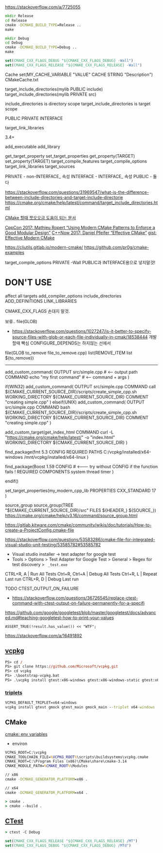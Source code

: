 https://stackoverflow.com/a/7725055

``` cmd
mkdir Release
cd Release
cmake -DCMAKE_BUILD_TYPE=Release ..
make
```

``` cmd
mkdir Debug
cd Debug
cmake -DCMAKE_BUILD_TYPE=Debug ..
make
```

``` cmake
set(CMAKE_CXX_FLAGS_DEBUG "${CMAKE_CXX_FLAGS_DEBUG} -Wall")
set(CMAKE_CXX_FLAGS_RELEASE "${CMAKE_CXX_FLAGS_RELEASE} -Wall")
```


Cache
set(MY_CACHE_VARIABLE "VALUE" CACHE STRING "Description")
CMakeCache.txt


target_include_directories(mylib PUBLIC include)
target_include_directories(mylib PRIVATE src)


include_directories is directory scope
target_include_directories is target scope

PUBLIC
PRIVATE
INTERFACE


target_link_libraries 

3.4+


add_executable
add_library

get_target_property
set_target_properties
get_property(TARGET)
set_property(TARGET)
target_compile_features
target_compile_options
target_link_libraries
target_sources

PRIVATE - non-INTERFACE_ 속성
INTERFACE - INTERFACE_ 속성
PUBLIC - 둘다


https://stackoverflow.com/questions/31969547/what-is-the-difference-between-include-directories-and-target-include-directorie
https://cmake.org/cmake/help/latest/command/target_include_directories.html

[CMake 할때 쪼오오금 도움이 되는 문서](https://gist.github.com/luncliff/6e2d4eb7ca29a0afd5b592f72b80cb5c)


[CppCon 2017: Mathieu Ropert “Using Modern CMake Patterns to Enforce a Good Modular Design”](https://www.youtube.com/watch?v=eC9-iRN2b04)
[C++Now 2017: Daniel Pfeifer “Effective CMake”](https://www.youtube.com/watch?v=bsXLMQ6WgIk)
[gist: Effective Modern CMake](https://gist.github.com/mbinna/c61dbb39bca0e4fb7d1f73b0d66a4fd1)

https://cliutils.gitlab.io/modern-cmake/
https://github.com/pr0g/cmake-examples


target_compile_options PRIVATE -Wall
PUBLIC과 INTERFACE용으로 넣지말것!

# DON'T USE
affect all targets
add_compiler_options
include_directories
ADD_DEFINITIONS
LINK_LIBRARIES

CMAKE_CXX_FLAGS 손대지 말것.

보류.. file(GLOB)
- https://stackoverflow.com/questions/1027247/is-it-better-to-specify-source-files-with-glob-or-each-file-individually-in-cmak/18538444
개발할때 빡심
CONFIGURE_DEPENDS는 하지않는 선에서


file(GLOB to_remove file_to_remove.cpp)
list(REMOVE_ITEM list ${to_remove})



-----------------

add_custom_command( 
    OUTPUT      src/simple.cpp              # <-- output path
    COMMAND     echo    "my first command"  # <-- command + args
)


if(WIN32)
    add_custom_command(
        OUTPUT      src/simple.cpp
        COMMAND     call ${CMAKE_CURRENT_SOURCE_DIR}/scripts/create_simple_cpp.sh 
		WORKING_DIRECTORY ${CMAKE_CURRENT_SOURCE_DIR}
        COMMENT     "creating simple.cpp"
    )
elseif(UNIX)
    add_custom_command(
        OUTPUT      src/simple.cpp
        COMMAND     bash ${CMAKE_CURRENT_SOURCE_DIR}/scripts/create_simple_cpp.sh 
		WORKING_DIRECTORY ${CMAKE_CURRENT_SOURCE_DIR}
        COMMENT     "creating simple.cpp"
    )
	
add_custom_target(get_index_html
    COMMAND curl -L "https://cmake.org/cmake/help/latest/" 
                -o "index.html"
    WORKING_DIRECTORY ${CMAKE_CURRENT_SOURCE_DIR}
)



find_package(fmt  5.3
CONFIG 
    REQUIRED
    PATHS       C:/vcpkg/installed/x64-windows
                /mnt/vcpkg/installed/x64-linux
)


find_package(Boost  1.59
CONFIG                      # <--- try without CONFIG if the function fails !
    REQUIRED
    COMPONENTS system thread timer
)

endif()






set_target_properties(my_modern_cpp_lib
PROPERTIES
    CXX_STANDARD 17
)



source_group
source_group(TREE "${CMAKE_CURRENT_SOURCE_DIR}/src" FILES ${HEADER_} ${SOURCE_})
https://cmake.org/cmake/help/v3.16/command/source_group.html



https://gitlab.kitware.com/cmake/community/wikis/doc/tutorials/How-to-create-a-ProjectConfig.cmake-file


https://stackoverflow.com/questions/53583286/cmake-file-for-integrated-visual-studio-unit-testing/53585782#53585782
- Visual studio installer -> test adapter for google test
- Tools > Options > Test Adapter for Google Test  > General > Regex for test discovery > ` _test.exe`

CTRL+R, A      | Run All Tests
Ctrl+R, Ctrl+A | Debug All Tests
Ctrl+R, L      | Repeat Last run
CTRL+R, D      | Debug Last run


TODO
CTEST_OUTPUT_ON_FAILURE
- https://stackoverflow.com/questions/36726545/replace-ctest-command-with-ctest-output-on-failure-permanently-for-a-specifi

https://github.com/google/googletest/blob/master/googletest/docs/advanced.md#teaching-googletest-how-to-print-your-values


	ASSERT_TRUE(!result.has_value()) << "WTF";


https://stackoverflow.com/a/16491892





## [vcpkg](https://github.com/Microsoft/vcpkg)

``` ps
PS> cd /
PS> git clone https://github.com/Microsoft/vcpkg.git
PS> cd vcpkg
PS> .\bootstrap-vcpkg.bat
PS> .\vcpkg install gtest:x86-windows gtest:x86-windows-static gtest:x64-windows gtest:x64-windows-static
```

### [triplets](https://github.com/microsoft/vcpkg/blob/master/docs/users/triplets.md)

``` cmd
VCPKG_DEFAULT_TRIPLET=x64-windows
vcpkg install gtest gmock gtest_main gmock_main --triplet x64-windows
```

## CMake

[cmake: env variables](https://cmake.org/cmake/help/latest/manual/cmake-env-variables.7.html)

- environ

``` cmd
VCPKG_ROOT=C:\vcpkg
CMAKE_TOOLCHAIN_FILE=%VCPKG_ROOT%\scripts\buildsystems\vcpkg.cmake
CMAKE_ROOT=C:\Program Files (x86)\CMake\share\cmake-3.14
CMAKE_MODULE_PATH=%CMAKE_ROOT%\Modules
```

``` cmd
// x86
cmake -DCMAKE_GENERATOR_PLATFORM=x86 .

// x64
cmake -DCMAKE_GENERATOR_PLATFORM=x64 .
```

``` cmd
> cmake .
> cmake --build .
```

## [CTest](https://cmake.org/cmake/help/latest/manual/cmake.1.html#build-tool-mode)

``` cmd
> ctest -C Debug
```

``` cmake
set(CMAKE_CXX_FLAGS_RELEASE "${CMAKE_CXX_FLAGS_RELEASE} /MT")
set(CMAKE_CXX_FLAGS_DEBUG "${CMAKE_CXX_FLAGS_DEBUG} /MTd")
```